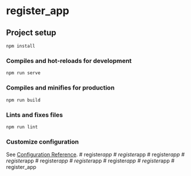 # register_app

## Project setup
```
npm install
```

### Compiles and hot-reloads for development
```
npm run serve
```

### Compiles and minifies for production
```
npm run build
```

### Lints and fixes files
```
npm run lint
```

### Customize configuration
See [Configuration Reference](https://cli.vuejs.org/config/).
#   r e g i s t e r _ a p p  
 #   r e g i s t e r _ a p p  
 #   r e g i s t e r _ a p p  
 #   r e g i s t e r _ a p p  
 #   r e g i s t e r _ a p p  
 #   r e g i s t e r _ a p p  
 #   r e g i s t e r _ a p p  
 #   r e g i s t e r _ a p p  
 #   r e g i s t e r _ a p p  
 
